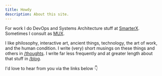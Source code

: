 ```yaml
---
title: Howdy
description: About this site.
---
```


For work I do DevOps and Systems Architecture stuff at [SmarterX](https://www.smarterx.com). Sometimes I consult as [MUX](mailto:kevin@mux.consulting).

I like philosophy, interactive art, ancient things, technology, the art of work, and the human condition. I write (very) short musings on these things and others in [/thoughts](https://buttondown.email/kevinkuhl). I write far less frequently and at greater length about that stuff in [/blog](/pages/blog).

I'd love to hear from you via the links below :point_down:

